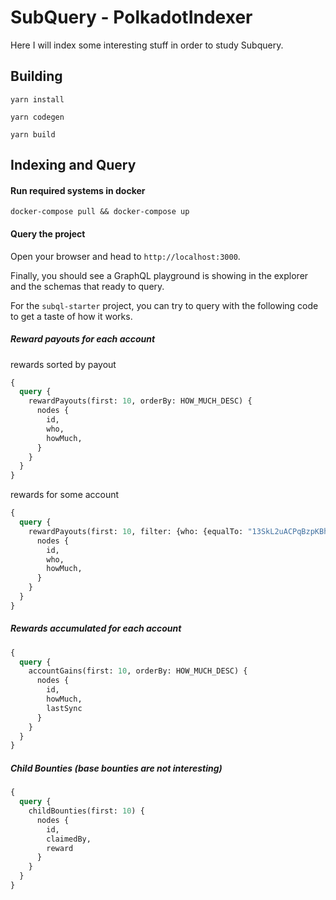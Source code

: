 # SubQuery - PolkadotIndexer

Here I will index some interesting stuff in order to study Subquery.

## Building

```
yarn install
```

```
yarn codegen
```

```
yarn build
```

## Indexing and Query

#### Run required systems in docker

```
docker-compose pull && docker-compose up
```

#### Query the project

Open your browser and head to `http://localhost:3000`.

Finally, you should see a GraphQL playground is showing in the explorer and the schemas that ready to query.

For the `subql-starter` project, you can try to query with the following code to get a taste of how it works.

##### Reward payouts for each account

rewards sorted by payout

```graphql
{
  query {
  	rewardPayouts(first: 10, orderBy: HOW_MUCH_DESC) {
      nodes {
        id,
        who,
        howMuch,
      }
    }
  }
}
```

rewards for some account

```graphql
{
  query {
  	rewardPayouts(first: 10, filter: {who: {equalTo: "13SkL2uACPqBzpKBh3d2n5msYNFB2QapA5vEDeKeLjG2LS3Y"}}) {
      nodes {
        id,
        who,
        howMuch,
      }
    }
  }
}
```

##### Rewards accumulated for each account

```graphql
{
  query {
  	accountGains(first: 10, orderBy: HOW_MUCH_DESC) {
      nodes {
        id,
        howMuch,
        lastSync
      }
    }
  }
}
```

##### Child Bounties (base bounties are not interesting)

```graphql
{
  query {
  	childBounties(first: 10) {
      nodes {
        id,
        claimedBy,
        reward
      }
    }
  }
}
```